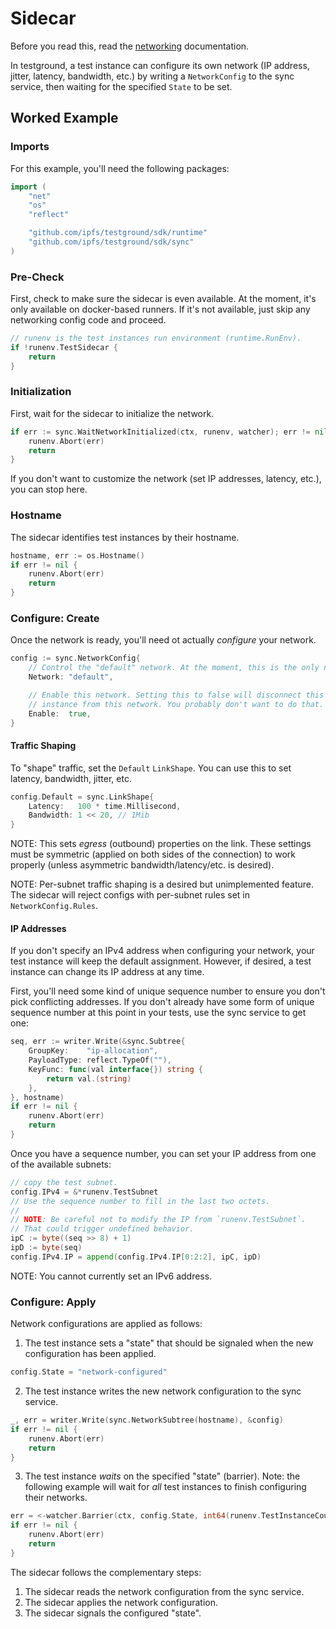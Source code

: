 # Sidecar

Before you read this, read the
[networking](https://github.com/ipfs/testground/blob/master/docs/NETWORKING.md)
documentation.

In testground, a test instance can configure its own network (IP address,
jitter, latency, bandwidth, etc.) by writing a `NetworkConfig` to the sync
service, then waiting for the specified `State` to be set.

## Worked Example

### Imports

For this example, you'll need the following packages:

```go
import (
	"net"
	"os"
	"reflect"

	"github.com/ipfs/testground/sdk/runtime"
	"github.com/ipfs/testground/sdk/sync"
)
```

### Pre-Check

First, check to make sure the sidecar is even available. At the moment, it's
only available on docker-based runners. If it's not available, just skip any
networking config code and proceed.

```go
// runenv is the test instances run environment (runtime.RunEnv).
if !runenv.TestSidecar {
    return
}
```

### Initialization

First, wait for the sidecar to initialize the network.

```go
if err := sync.WaitNetworkInitialized(ctx, runenv, watcher); err != nil {
    runenv.Abort(err)
    return
}
```

If you don't want to customize the network (set IP addresses, latency, etc.),
you can stop here.

### Hostname

The sidecar identifies test instances by their hostname.

```go
hostname, err := os.Hostname()
if err != nil {
    runenv.Abort(err)
    return
}
```

### Configure: Create

Once the network is ready, you'll need ot actually _configure_ your network.

```go
config := sync.NetworkConfig{
    // Control the "default" network. At the moment, this is the only network.
    Network: "default",

    // Enable this network. Setting this to false will disconnect this test
    // instance from this network. You probably don't want to do that.
    Enable:  true,
}
```

#### Traffic Shaping

To "shape" traffic, set the `Default` `LinkShape`. You can use this to set
latency, bandwidth, jitter, etc.

```go
config.Default = sync.LinkShape{
    Latency:   100 * time.Millisecond,
    Bandwidth: 1 << 20, // 1Mib
}
```

NOTE: This sets _egress_ (outbound) properties on the link. These settings must
be symmetric (applied on both sides of the connection) to work properly (unless
asymmetric bandwidth/latency/etc. is desired).

NOTE: Per-subnet traffic shaping is a desired but unimplemented feature.
The sidecar will reject configs with per-subnet rules set in
`NetworkConfig.Rules`.

#### IP Addresses

If you don't specify an IPv4 address when configuring your network, your test
instance will keep the default assignment. However, if desired, a test instance
can change its IP address at any time.

First, you'll need some kind of unique sequence number to ensure you don't pick
conflicting addresses. If you don't already have some form of unique sequence
number at this point in your tests, use the sync service to get one:

```go
seq, err := writer.Write(&sync.Subtree{
    GroupKey:    "ip-allocation",
    PayloadType: reflect.TypeOf(""),
    KeyFunc: func(val interface{}) string {
        return val.(string)
    },
}, hostname)
if err != nil {
    runenv.Abort(err)
    return
}
```

Once you have a sequence number, you can set your IP address from one of the
available subnets:

```go
// copy the test subnet.
config.IPv4 = &*runenv.TestSubnet
// Use the sequence number to fill in the last two octets.
//
// NOTE: Be careful not to modify the IP from `runenv.TestSubnet`.
// That could trigger undefined behavior.
ipC := byte((seq >> 8) + 1)
ipD := byte(seq)
config.IPv4.IP = append(config.IPv4.IP[0:2:2], ipC, ipD)
```

NOTE: You cannot currently set an IPv6 address.

### Configure: Apply

Network configurations are applied as follows:

1. The test instance sets a "state" that should be signaled when the new
   configuration has been applied.

```go
config.State = "network-configured"
```

2. The test instance writes the new network configuration to the sync service.

```go
_, err = writer.Write(sync.NetworkSubtree(hostname), &config)
if err != nil {
    runenv.Abort(err)
    return
}
```

3. The test instance _waits_ on the specified "state" (barrier). Note: the
   following example will wait for _all_ test instances to finish configuring
   their networks.

```go
err = <-watcher.Barrier(ctx, config.State, int64(runenv.TestInstanceCount))
if err != nil {
    runenv.Abort(err)
    return
}
```

The sidecar follows the complementary steps:

1. The sidecar reads the network configuration from the sync service.
2. The sidecar applies the network configuration.
3. The sidecar signals the configured "state".
